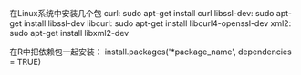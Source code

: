 在Linux系统中安装几个包
curl: sudo apt-get install curl 
libssl-dev: sudo apt-get install libssl-dev 
libcurl: sudo apt-get install libcurl4-openssl-dev 
xml2: sudo apt-get install libxml2-dev

在R中把依赖包一起安装：
install.packages('*package_name', dependencies = TRUE)
